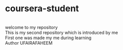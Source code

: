 # coursera-student
<br>
welcome to my repository
<br>
This is my second repository which is introduced by me
<br>
First one was made my me during learning
<br>
Author UFAIRAFAHEEM
